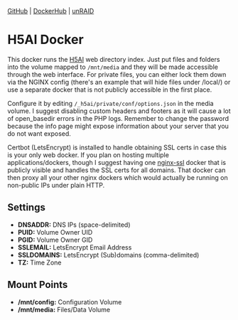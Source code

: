 [GitHub](https://github.com/nephatrine/docker-h5ai) |
[DockerHub](https://hub.docker.com/r/nephatrine/h5ai/) |
[unRAID](https://github.com/nephatrine/unraid-docker-templates)

# H5AI Docker

This docker runs the [H5AI](https://larsjung.de/h5ai/) web directory index. Just put files and
folders into the volume mapped to `/mnt/media` and they will be made accessible through the web
interface. For private files, you can either lock them down via the NGINX config (there's an
example that will hide files under /local/) or use a separate docker that is not publicly
accessible in the first place.

Configure it by editing `/_h5ai/private/conf/options.json` in the media volume. I suggest disabling
custom headers and footers as it will cause a lot of open_basedir errors in the PHP logs. Remember
to change the password because the info page might expose information about your server that you do
not want exposed.

Certbot (LetsEncrypt) is installed to handle obtaining SSL certs in case this is your only web
docker. If you plan on hosting multiple applications/dockers, though I suggest having one
[nginx-ssl](https://hub.docker.com/r/nephatrine/nginx-ssl/) docker that is publicly visible and
handles the SSL certs for all domains. That docker can then proxy all your other nginx dockers
which would actually be running on non-public IPs under plain HTTP.

## Settings

- **DNSADDR:** DNS IPs (space-delimited)
- **PUID:** Volume Owner UID
- **PGID:** Volume Owner GID
- **SSLEMAIL:** LetsEncrypt Email Address
- **SSLDOMAINS:** LetsEncrypt (Sub)domains (comma-delimited)
- **TZ:** Time Zone

## Mount Points

- **/mnt/config:** Configuration Volume
- **/mnt/media:** Files/Data Volume